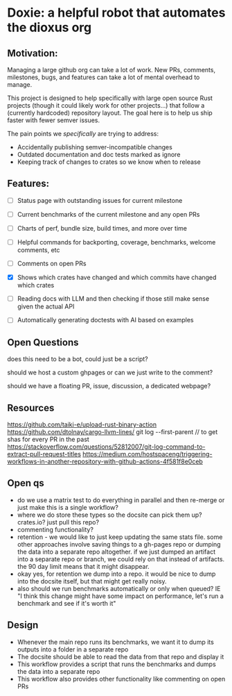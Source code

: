 # Doxie: a helpful robot that automates the dioxus org

## Motivation:

Managing a large github org can take a lot of work. New PRs, comments, milestones, bugs, and features can take a lot of mental overhead to manage.

This project is designed to help specifically with large open source Rust projects (though it could likely work for other projects...) that follow a (currently hardcoded) repository layout. The goal here is to help us ship faster with fewer semver issues.

The pain points we *specifically* are trying to address:

- Accidentally publishing semver-incompatible changes
- Outdated documentation and doc tests marked as ignore
- Keeping track of changes to crates so we know when to release

## Features:
- [ ] Status page with outstanding issues for current milestone
- [ ] Current benchmarks of the current milestone and any open PRs
- [ ] Charts of perf, bundle size, build times, and more over time
- [ ] Helpful commands for backporting, coverage, benchmarks, welcome comments, etc
- [ ] Comments on open PRs
- [x] Shows which crates have changed and which commits have changed which crates
- [ ] Reading docs with LLM and then checking if those still make sense given the actual API
- [ ] Automatically generating doctests with AI based on examples


## Open Questions
does this need to be a bot, could just be a script?

should we host a custom ghpages or can we just write to the comment?

should we have a floating PR, issue, discussion, a dedicated webpage?


## Resources
https://github.com/taiki-e/upload-rust-binary-action
https://github.com/dtolnay/cargo-llvm-lines/
git log --first-parent // to get shas for every PR in the past
https://stackoverflow.com/questions/52812007/git-log-command-to-extract-pull-request-titles
https://medium.com/hostspaceng/triggering-workflows-in-another-repository-with-github-actions-4f581f8e0ceb

## Open qs

- do we use a matrix test to do everything in parallel and then re-merge or just make this is a single workflow?
- where we do store these types so the docsite can pick them up? crates.io? just pull this repo?
- commenting functionality?
- retention - we would like to just keep updating the same stats file. some other approaches involve saving things to a gh-pages repo or dumping the data into a separate repo altogether. if we just dumped an artifact into a separate repo or branch, we could rely on that instead of artifacts. the 90 day limit means that it might disappear.
- okay yes, for retention we dump into a repo. it would be nice to dump into the docsite itself, but that might get really noisy.
- also should we run benchmarks automatically or only when queued? IE "I think this change might have some impact on performance, let's run a benchmark and see if it's worth it"

## Design

- Whenever the main repo runs its benchmarks, we want it to dump its outputs into a folder in a separate repo
- The docsite should be able to read the data from that repo and display it
- This workflow provides a script that runs the benchmarks and dumps the data into a separate repo
- This workflow also provides other functionality like commenting on open PRs


